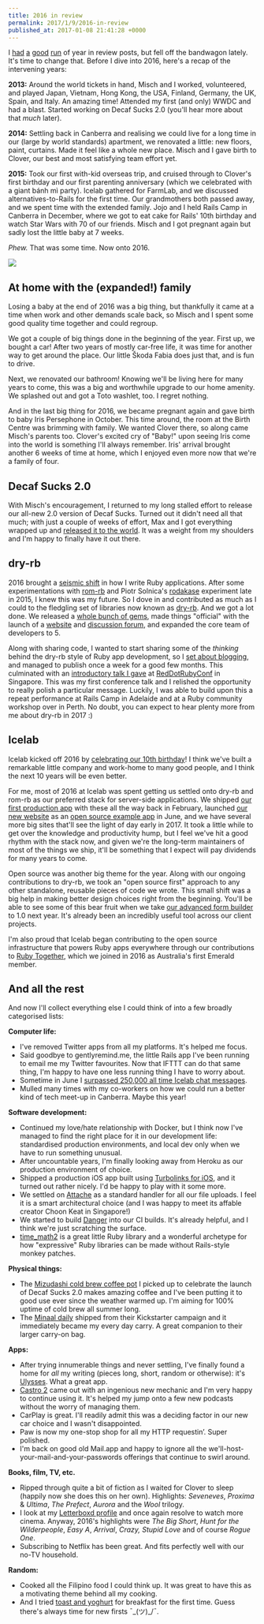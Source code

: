 ```yaml
---
title: 2016 in review
permalink: 2017/1/9/2016-in-review
published_at: 2017-01-08 21:41:28 +0000
---
```


I [had](http://openmonkey.com/blog/2010/01/07/2009-in-a-few-lists) [a](http://openmonkey.com/blog/2011/01/05/2010-in-review) [good](http://openmonkey.com/blog/2013/01/13/2011-in-review) [run](http://openmonkey.com/blog/2013/01/01/2012-in-review) of year in review posts, but fell off the bandwagon lately. It's time to change that. Before I dive into 2016, here's a recap of the intervening years:

**2013:** Around the world tickets in hand, Misch and I worked, volunteered, and played Japan, Vietnam, Hong Kong, the USA, Finland, Germany, the UK, Spain, and Italy. An amazing time! Attended my first (and only) WWDC and had a blast. Started working on Decaf Sucks 2.0 (you'll hear more about that _much_ later).

**2014:** Settling back in Canberra and realising we could live for a long time in our (large by world standards) apartment, we renovated a little: new floors, paint, curtains. Made it feel like a whole new place. Misch and I gave birth to Clover, our best and most satisfying team effort yet.

**2015:** Took our first with-kid overseas trip, and cruised through to Clover's first birthday and our first parenting anniversary (which we celebrated with a giant bánh mì party). Icelab gathered for FarmLab, and we discussed alternatives-to-Rails for the first time. Our grandmothers both passed away, and we spent time with the extended family. Jojo and I held Rails Camp in Canberra in December, where we got to eat cake for Rails' 10th birthday and watch Star Wars with 70 of our friends. Misch and I got pregnant again but sadly lost the little baby at 7 weeks.

_Phew._ That was some time. Now onto 2016.

![](content/images/ss/95c63aea6f41.jpg)

## At home with the (expanded!) family

Losing a baby at the end of 2016 was a big thing, but thankfully it came at a time when work and other demands scale back, so Misch and I spent some good quality time together and could regroup.

We got a couple of big things done in the beginning of the year. First up, we bought a car! After two years of mostly car-free life, it was time for another way to get around the place. Our little Škoda Fabia does just that, and is fun to drive.

Next, we renovated our bathroom! Knowing we'll be living here for many years to come, this was a big and worthwhile upgrade to our home amenity. We splashed out and got a Toto washlet, too. I regret nothing.

And in the last big thing for 2016, we became pregnant again and gave birth to baby Iris Persephone in October. This time around, the room at the Birth Centre was brimming with family. We wanted Clover there, so along came Misch's parents too. Clover's excited cry of "Baby!" upon seeing Iris come into the world is something I'll always remember. Iris' arrival brought another 6 weeks of time at home, which I enjoyed even more now that we're a family of four.

## Decaf Sucks 2.0

With Misch's encouragement, I returned to my long stalled effort to release our all-new 2.0 version of Decaf Sucks. Turned out it didn't need all that much; with just a couple of weeks of effort, Max and I got everything wrapped up and [released it to the world](https://www.icelab.com.au/notes/announcing-decaf-sucks-20). It was a weight from my shoulders and I'm happy to finally have it out there.

## dry-rb

2016 brought a [seismic shift](https://www.icelab.com.au/notes/my-past-and-future-ruby/) in how I write Ruby applications. After some experimentations with [rom-rb](http://rom-rb.org) and Piotr Solnica's [rodakase](https://speakerdeck.com/timriley/functional-ruby-rodakase-and-another-world-of-ruby-web-applications) experiment late in 2015, I knew this was my future. So I dove in and contributed as much as I could to the fledgling set of libraries now known as [dry-rb](http://dry-rb.org/). And we got a lot done. We released a [whole bunch of gems](http://github.com/dry-rb), made things "official" with the launch of a [website](http://dry-rb.org/) and [discussion forum](http://discuss.dry-rb.org/), and expanded the core team of developers to 5.

Along with sharing code, I wanted to start sharing some of the _thinking_ behind the dry-rb style of Ruby app development, so I [set about blogging](https://www.icelab.com.au/notes/category/ruby), and managed to publish once a week for a good few months. This culminated with an [introductory talk I gave](https://www.icelab.com.au/notes/next-generation-ruby-web-apps-with-dry-rb-rom-rb-and-roda-reddotrubyconf-2016) at [RedDotRubyConf](https://rdrc2016.herokuapp.com) in Singapore. This was my first conference talk and I relished the opportunity to really polish a particular message. Luckily, I was able to build upon this a repeat performance at Rails Camp in Adelaide and at a Ruby community workshop over in Perth. No doubt, you can expect to hear plenty more from me about dry-rb in 2017 :)

## Icelab

Icelab kicked off 2016 by [celebrating our 10th birthday](https://twitter.com/icelab/status/697179907097436164)! I think we've built a remarkable little company and work-home to many good people, and I think the next 10 years will be even better.

For me, most of 2016 at Icelab was spent getting us settled onto dry-rb and rom-rb as our preferred stack for server-side applications. We shipped [our first production app](https://www.australianliterarystudies.com.au) with these all the way back in February, launched [our new website](https://www.icelab.com.au) as an [open source example app](https://github.com/icelab/berg) in June, and we have several more big sites that'll see the light of day early in 2017. It took a little while to get over the knowledge and productivity hump, but I feel we've hit a good rhythm with the stack now, and given we're the long-term maintainers of most of the things we ship, it'll be something that I expect will pay dividends for many years to come.

Open source was another big theme for the year. Along with our ongoing contributions to dry-rb, we took an "open source first" approach to any other standalone, reusable pieces of code we wrote. This small shift was a big help in making better design choices right from the beginning. You'll be able to see some of this bear fruit when we take [our advanced form builder](https://github.com/icelab/formalist) to 1.0 next year. It's already been an incredibly useful tool across our client projects.

I'm also proud that Icelab began contributing to the open source infrastructure that powers Ruby apps everywhere through our contributions to [Ruby Together](https://rubytogether.org), which we joined in 2016 as Australia's first Emerald member.

## And all the rest

And now I'll collect everything else I could think of into a few broadly categorised lists:

**Computer life:**

- I've removed Twitter apps from all my platforms. It's helped me focus.
- Said goodbye to gentlyremind.me, the little Rails app I've been running to email me my Twitter favourites. Now that IFTTT can do that same thing, I'm happy to have one less running thing I have to worry about.
- Sometime in June I [surpassed 250,000 all time Icelab chat messages](https://twitter.com/timriley/status/741958757647716353).
- Mulled many times with my co-workers on how we could run a better kind of tech meet-up in Canberra. Maybe this year!

**Software development:**

- Continued my love/hate relationship with Docker, but I think now I've managed to find the right place for it in our development life: standardised production environments, and local dev only when we have to run something unusual.
- After uncountable years, I'm finally looking away from Heroku as our production environment of choice.
- Shipped a production iOS app built using [Turbolinks for iOS](https://github.com/turbolinks/turbolinks-ios), and it turned out rather nicely. I'd be happy to play with it some more.
- We settled on [Attache](https://github.com/choonkeat/attache) as a standard handler for all our file uploads. I feel it is a smart architectural choice (and I was happy to meet its affable creator Choon Keat in Singapore!)
- We started to build [Danger](http://danger.systems) into our CI builds. It's already helpful, and I think we're just scratching the surface.
- [time\_math2](https://github.com/zverok/time_math2) is a great little Ruby library and a wonderful archetype for how "expressive" Ruby libraries can be made without Rails-style monkey patches.

**Physical things:**

- The [Mizudashi cold brew coffee pot](http://www.hario.jp/seihin/productdetail.php?product=MCPN-14CBR) I picked up to celebrate the launch of Decaf Sucks 2.0 makes amazing coffee and I've been putting it to good use ever since the weather warmed up. I'm aiming for 100% uptime of cold brew all summer long.
- The [Minaal daily](https://www.minaal.com/collections/your-future-gear/products/daily-bag) shipped from their Kickstarter campaign and it immediately became my every day carry. A great companion to their larger carry-on bag.

**Apps:**

- After trying innumerable things and never settling, I've finally found a home for _all_ my writing (pieces long, short, random or otherwise): it's [Ulysses](https://www.ulyssesapp.com). What a great app.
- [Castro 2](http://supertop.co/castro/) came out with an ingenious new mechanic and I'm very happy to continue using it. It's helped my jump onto a few new podcasts without the worry of managing them.
- CarPlay is great. I'll readily admit this was a deciding factor in our new car choice and I wasn't disappointed.
- Paw is now my one-stop shop for all my HTTP requestin’. Super polished.
- I'm back on good old Mail.app and happy to ignore all the we'll-host-your-mail-and-your-passwords offerings that continue to swirl around.

**Books, film, TV, etc.**

- Ripped through quite a bit of fiction as I waited for Clover to sleep (happily now she does this on her own). Highlights: _Seveneves_, _Proxima_ & _Ultima_, _The Prefect_, _Aurora_ and the _Wool_ trilogy.
- I look at my [Letterboxd profile](http://letterboxd.com/timriley/) and once again resolve to watch more cinema. Anyway, 2016's highlights were _The Big Short_, _Hunt for the Wilderpeople_, _Easy A_, _Arrival_, _Crazy, Stupid Love_ and of course _Rogue One_.
- Subscribing to Netflix has been great. And fits perfectly well with our no-TV household.

**Random:**

- Cooked all the Filipino food I could think up. It was great to have this as a motivating theme behind all my cooking.
- And I tried [toast and yoghurt](https://twitter.com/timriley/status/688506154335338496) for breakfast for the first time. Guess there's always time for new firsts ¯\_(ツ)\_/¯.
